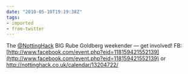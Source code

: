 ```yaml
---
date: "2010-05-10T19:19:38Z"
tags:
- imported
- from-twitter
---
```

The [@NottingHack](/twitter/#/NottingHack) BIG Rube Goldberg weekender — get involved\! FB:[http://www.facebook.com/event.php?eid=118159421552139](http://www.facebook.com/event.php?eid=118159421552139)  or http://nottinghack.co.uk/calendar/13204722/

